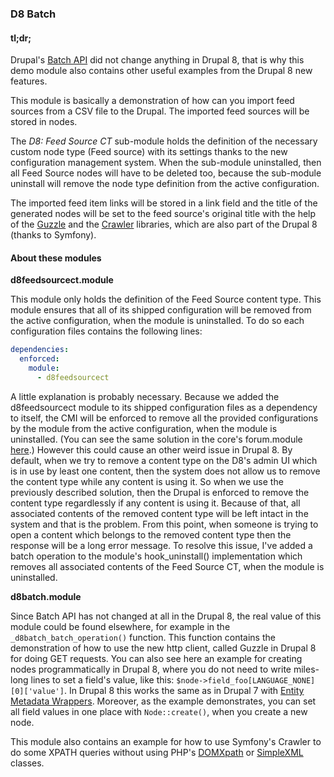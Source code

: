 ### D8 Batch

#### tl;dr;
Drupal's [Batch API](https://api.drupal.org/api/drupal/core!includes!form.inc/group/batch/8)
did not change anything in Drupal 8, that is why this demo module also contains
other useful examples from the Drupal 8 new features.

This module is basically a demonstration of how can you import feed sources from
a CSV file to the Drupal. The imported feed sources will be stored in nodes.

The *D8: Feed Source CT* sub-module holds the definition of the necessary custom
node type (Feed source) with its settings thanks to the new configuration
management system. When the sub-module uninstalled, then all Feed Source nodes
will have to be deleted too, because the sub-module uninstall will
remove the node type definition from the active configuration.

The imported feed item links will be stored in a link field and the
title of the generated nodes will be set to the feed source's original title
with the help of the [Guzzle](http://docs.guzzlephp.org/en/latest/) and the
[Crawler](http://symfony.com/doc/current/components/dom_crawler.html) libraries,
which are also part of the Drupal 8 (thanks to Symfony).

#### About these modules

**d8feedsourcect.module**

This module only holds the definition of the Feed Source content type. This
module ensures that all of its shipped configuration will be removed from the
active configuration, when the module is uninstalled. To do so
each configuration files contains the following lines:

```yml
dependencies:
  enforced:
    module:
      - d8feedsourcect
```
A little explanation is probably necessary.
Because we added the d8feedsourcect module to its shipped configuration files
as a dependency to itself, the CMI will be enforced to remove all the
provided configurations by the module from the active configuration,
when the module is uninstalled. (You can see the same solution in the core's
forum.module [here](http://cgit.drupalcode.org/drupal/tree/core/modules/forum/config/install/node.type.forum.yml).)
However this could cause an other weird issue in Drupal 8. By default, when we
try to remove a content type on the D8's admin UI which is in use by least one
content, then the system does not allow us to remove the content type while any
content is using it. So when we use the previously described solution, then the
Drupal is enforced to remove the content type regardlessly if any content
is using it. Because of that, all associated contents of the removed
content type will be left intact in the system and that is the problem. From
this point, when someone is trying to open a content which belongs to the
removed content type then the response will be a long error message.
To resolve this issue, I've added a batch operation to the module's
hook_uninstall() implementation which removes all associated contents of the
Feed Source CT, when the module is uninstalled.

**d8batch.module**

Since Batch API has not changed at all in the Drupal 8, the real value of
this module could be found elsewhere, for example in the
`_d8batch_batch_operation()` function. This function contains the demonstration of
how to use the new http client, called Guzzle in Drupal 8 for
doing GET requests. You can also see here an example for creating nodes
programmatically in Drupal 8, where you do not need to write miles-long
lines to set a field's value, like this: `$node->field_foo[LANGUAGE_NONE][0]['value']`.
In Drupal 8 this works the same as in Drupal 7 with [Entity Metadata Wrappers](https://www.drupal.org/node/1021556).
Moreover, as the example demonstrates, you can set all field values in one place
with `Node::create()`, when you create a new node.

This module also contains an example for how to use Symfony's Crawler
to do some XPATH queries without using PHP's [DOMXpath](http://php.net/manual/en/class.domxpath.php)
or [SimpleXML](http://php.net/manual/en/book.simplexml.php) classes.

